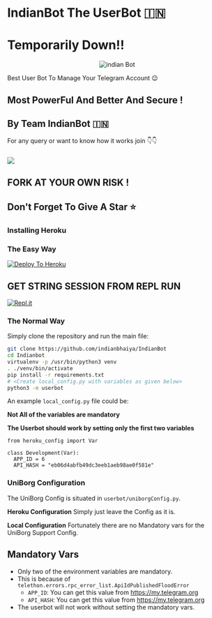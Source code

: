 # IndianBot The UserBot 🇮🇳
# Temporarily Down!!
<p align="center">
<img src="logo.jpg" alt="indian Bot">

Best User Bot To Manage Your Telegram Account 😉
## Most PowerFul And Better And Secure !

## By Team IndianBot 🇮🇳

For any query or want to know how it works join 👇👇
### <a href="https://t.me/indianbot_official"><img src="https://raw.githubusercontent.com/indianbhaiya/IndianBot/master/.github/button%20(7).png"></a>



## FORK AT YOUR OWN RISK !
## Don't Forget To Give A Star ⭐
### Installing Heroku 

### The Easy Way
[![Deploy To Heroku](https://www.herokucdn.com/deploy/button.svg)](https://heroku.com/deploy?template=https://github.com/indianbhaiya/IndianBot)


## GET STRING SESSION FROM REPL RUN 

[![Repl.it](https://img.shields.io/badge/REPL%20RUN-Run%20Online-blue.svg)](https://indianbotstringsetup.pureindialover.repl.run)

### The Normal Way

Simply clone the repository and run the main file:
```sh
git clone https://github.com/indianbhaiya/IndianBot
cd Indianbot
virtualenv -p /usr/bin/python3 venv
. ./venv/bin/activate
pip install -r requirements.txt
# <Create local_config.py with variables as given below>
python3 -m userbot
```

An example `local_config.py` file could be:

**Not All of the variables are mandatory**

__The Userbot should work by setting only the first two variables__

```python3
from heroku_config import Var

class Development(Var):
  APP_ID = 6
  API_HASH = "eb06d4abfb49dc3eeb1aeb98ae0f581e"
```

### UniBorg Configuration

The UniBorg Config is situated in `userbot/uniborgConfig.py`.

**Heroku Configuration**
Simply just leave the Config as it is.

**Local Configuration**
Fortunately there are no Mandatory vars for the UniBorg Support Config.

## Mandatory Vars

- Only two of the environment variables are mandatory.
- This is because of `telethon.errors.rpc_error_list.ApiIdPublishedFloodError`
    - `APP_ID`:   You can get this value from https://my.telegram.org
    - `API_HASH`:   You can get this value from https://my.telegram.org
- The userbot will not work without setting the mandatory vars.
